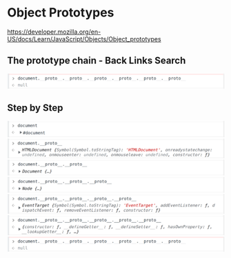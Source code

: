 # Object Prototypes

https://developer.mozilla.org/en-US/docs/Learn/JavaScript/Objects/Object_prototypes

## The prototype chain - Back Links Search

![](pp-6.png)

## Step by Step

![](pp-0.png)
![](pp-1.png)
![](pp-2.png)
![](pp-3.png)
![](pp-4.png)
![](pp-5.png)
![](pp-6.png)